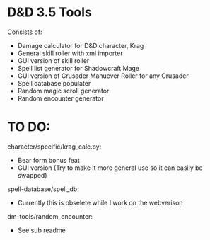 D&amp;D 3.5 Tools
================

Consists of:  
* Damage calculator for D&amp;D character, Krag
* General skill roller with xml importer
* GUI version of skill roller
* Spell list generator for Shadowcraft Mage
* GUI version of Crusader Manuever Roller for any Crusader
* Spell database populater
* Random magic scroll generator
* Random encounter generator

TO DO:  
================

character/specific/krag_calc.py:
* Bear form bonus feat
* GUI version (Try to make it more general use so it can easily be swapped)

spell-database/spell_db:
* Currently this is obselete while I work on the webverison

dm-tools/random_encounter:
* See sub readme